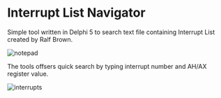# Interrupt List Navigator

Simple tool written in Delphi 5 to search text file containing Interrupt List created by Ralf Brown.

![notepad](https://user-images.githubusercontent.com/19593367/212570256-ab1fa619-22e7-41e5-ab48-81efcb80d51f.gif)

The tools offsers quick search by typing interrupt number and AH/AX register value.

![interrupts](https://user-images.githubusercontent.com/19593367/212570464-e8172b53-106c-4183-b182-14c5a237476e.gif)











